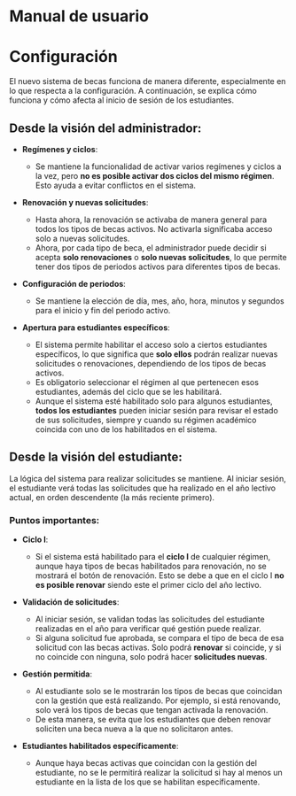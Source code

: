 
# Manual de usuario
# Configuración
El nuevo sistema de becas funciona de manera diferente, especialmente en lo que respecta a la configuración. A continuación, se explica cómo funciona y cómo afecta al inicio de sesión de los estudiantes.

## Desde la visión del administrador:

- **Regímenes y ciclos**:
  - Se mantiene la funcionalidad de activar varios regímenes y ciclos a la vez, pero **no es posible activar dos ciclos del mismo régimen**. Esto ayuda a evitar conflictos en el sistema.

- **Renovación y nuevas solicitudes**:
  - Hasta ahora, la renovación se activaba de manera general para todos los tipos de becas activos. No activarla significaba acceso solo a nuevas solicitudes.
  - Ahora, por cada tipo de beca, el administrador puede decidir si acepta **solo renovaciones** o **solo nuevas solicitudes**, lo que permite tener dos tipos de periodos activos para diferentes tipos de becas.

- **Configuración de periodos**:
  - Se mantiene la elección de día, mes, año, hora, minutos y segundos para el inicio y fin del periodo activo.

- **Apertura para estudiantes específicos**:
  - El sistema permite habilitar el acceso solo a ciertos estudiantes específicos, lo que significa que **solo ellos** podrán realizar nuevas solicitudes o renovaciones, dependiendo de los tipos de becas activos.
  - Es obligatorio seleccionar el régimen al que pertenecen esos estudiantes, además del ciclo que se les habilitará.
  - Aunque el sistema esté habilitado solo para algunos estudiantes, **todos los estudiantes** pueden iniciar sesión para revisar el estado de sus solicitudes, siempre y cuando su régimen académico coincida con uno de los habilitados en el sistema.

## Desde la visión del estudiante:

La lógica del sistema para realizar solicitudes se mantiene. Al iniciar sesión, el estudiante verá todas las solicitudes que ha realizado en el año lectivo actual, en orden descendente (la más reciente primero).

### Puntos importantes:

- **Ciclo I**:
  - Si el sistema está habilitado para el **ciclo I** de cualquier régimen, aunque haya tipos de becas habilitados para renovación, no se mostrará el botón de renovación. Esto se debe a que en el ciclo I **no es posible renovar** siendo este el primer ciclo del año lectivo.

- **Validación de solicitudes**:
  - Al iniciar sesión, se validan todas las solicitudes del estudiante realizadas en el año para verificar qué gestión puede realizar.
  - Si alguna solicitud fue aprobada, se compara el tipo de beca de esa solicitud con las becas activas. Solo podrá **renovar** si coincide, y si no coincide con ninguna, solo podrá hacer **solicitudes nuevas**.

- **Gestión permitida**:
  - Al estudiante solo se le mostrarán los tipos de becas que coincidan con la gestión que está realizando. Por ejemplo, si está renovando, solo verá los tipos de becas que tengan activada la renovación.
  - De esta manera, se evita que los estudiantes que deben renovar soliciten una beca nueva a la que no solicitaron antes.

- **Estudiantes habilitados específicamente**:
  - Aunque haya becas activas que coincidan con la gestión del estudiante, no se le permitirá realizar la solicitud si hay al menos un estudiante en la lista de los que se habilitan específicamente.
